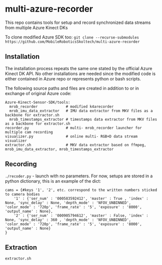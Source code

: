 # multi-azure-recorder
This repo contains tools for setup and record synchronized data streams from multiple Azure Kinect DKs

To clone modified Azure SDK too:
`git clone --recurse-submodules https://github.com/MobileRoboticsSkoltech/multi-azure-recorder`

## Installation
The installation process repeats the same one stated by the official Azure Kinect DK API.
No other installations are needed since the modified code is either contained in Azure repo or represents python or bash scripts.

The following source paths and files are created in addition to or in exchange of original Azure code:  
```
Azure-Kinect-Sensor-SDK/tools:
  mrob_recorder             # modified k4arecorder
  mrob_imu_data_extractor   # IMU data extractor from MKV files as a backbone for extractor.sh
  mrob_timestamps_extractor # timestamps data extractor from MKV files as a backbone for extractor.sh
recorder.py                 # multi- mrob_recorder launcher for multiple cam recording
visualizer.py               # online multi- RGB+D data stream visualizer
extractor.sh                # MKV data extractor based on ffmpeg, mrob_imu_data_extractor, mrob_timestamps_extractor
```

## Recording
`./recoder.py` - launch with no parameters. For now, setups are stored in a python dictionary, this is an example of the dict:
```
cams = {#keys '1', '2', etc. correspond to the written numbers sticked to camera bodies
    '1' : {'ser_num' : '000583592412', 'master' : True , 'index' : None, 'sync_delay' : None, 'depth_mode' : 'NFOV_UNBINNED', 'color_mode' : '720p', 'frame_rate' : '5', 'exposure' : '8000', 'output_name' : None},
    '2' : {'ser_num' : '000905794612', 'master' : False, 'index' : None, 'sync_delay' : 360 , 'depth_mode' : 'NFOV_UNBINNED', 'color_mode' : '720p', 'frame_rate' : '5', 'exposure' : '8000', 'output_name' : None}
}
```
## Extraction
`extractor.sh `

